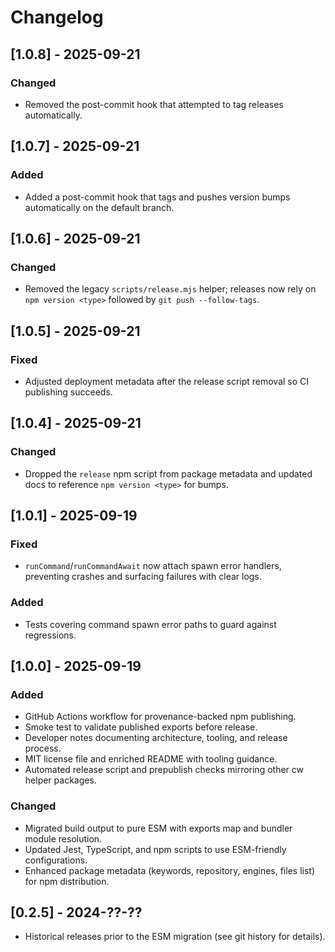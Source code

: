 # Changelog

## [1.0.8] - 2025-09-21
### Changed
- Removed the post-commit hook that attempted to tag releases automatically.

## [1.0.7] - 2025-09-21
### Added
- Added a post-commit hook that tags and pushes version bumps automatically on the default branch.

## [1.0.6] - 2025-09-21
### Changed
- Removed the legacy `scripts/release.mjs` helper; releases now rely on `npm version <type>` followed by `git push --follow-tags`.

## [1.0.5] - 2025-09-21
### Fixed
- Adjusted deployment metadata after the release script removal so CI publishing succeeds.

## [1.0.4] - 2025-09-21
### Changed
- Dropped the `release` npm script from package metadata and updated docs to reference `npm version <type>` for bumps.

## [1.0.1] - 2025-09-19
### Fixed
- `runCommand`/`runCommandAwait` now attach spawn error handlers, preventing crashes and surfacing failures with clear logs.

### Added
- Tests covering command spawn error paths to guard against regressions.

## [1.0.0] - 2025-09-19
### Added
- GitHub Actions workflow for provenance-backed npm publishing.
- Smoke test to validate published exports before release.
- Developer notes documenting architecture, tooling, and release process.
- MIT license file and enriched README with tooling guidance.
- Automated release script and prepublish checks mirroring other cw helper packages.

### Changed
- Migrated build output to pure ESM with exports map and bundler module resolution.
- Updated Jest, TypeScript, and npm scripts to use ESM-friendly configurations.
- Enhanced package metadata (keywords, repository, engines, files list) for npm distribution.

## [0.2.5] - 2024-??-??
- Historical releases prior to the ESM migration (see git history for details).
